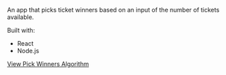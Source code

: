 An app that picks ticket winners based on an input of the number of tickets available.

Built with:

- React
- Node.js

[View Pick Winners Algorithm](server/api/helpers/winnersHelper.js)
